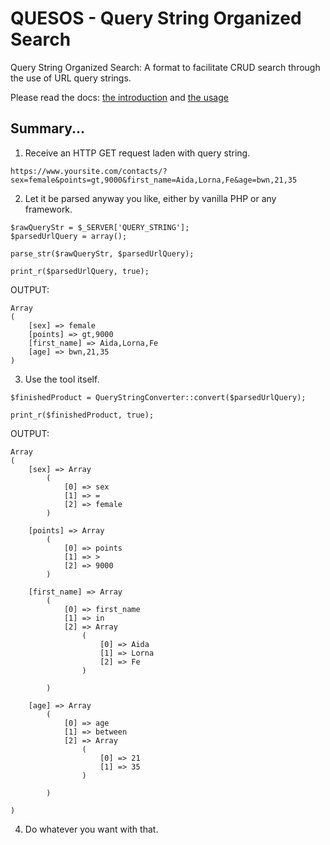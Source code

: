 # QUESOS - Query String Organized Search
Query String Organized Search: A format to facilitate CRUD search through the use of URL query strings.

Please read the docs: [the introduction](docs/intro.md) and [the usage](docs/usage.md)

## Summary...

1. Receive an HTTP GET request laden with query string.
```
https://www.yoursite.com/contacts/?sex=female&points=gt,9000&first_name=Aida,Lorna,Fe&age=bwn,21,35
```
2. Let it be parsed anyway you like, either by vanilla PHP or any framework.
```
$rawQueryStr = $_SERVER['QUERY_STRING'];
$parsedUrlQuery = array();

parse_str($rawQueryStr, $parsedUrlQuery);

print_r($parsedUrlQuery, true);
```

OUTPUT:
```
Array
(
    [sex] => female
    [points] => gt,9000
    [first_name] => Aida,Lorna,Fe
    [age] => bwn,21,35
)
```
3. Use the tool itself.
```
$finishedProduct = QueryStringConverter::convert($parsedUrlQuery);

print_r($finishedProduct, true);
```
OUTPUT:
```
Array
(
    [sex] => Array
        (
            [0] => sex
            [1] => =
            [2] => female
        )

    [points] => Array
        (
            [0] => points
            [1] => >
            [2] => 9000
        )

    [first_name] => Array
        (
            [0] => first_name
            [1] => in
            [2] => Array
                (
                    [0] => Aida
                    [1] => Lorna
                    [2] => Fe
                )

        )

    [age] => Array
        (
            [0] => age
            [1] => between
            [2] => Array
                (
                    [0] => 21
                    [1] => 35
                )

        )

)
```
4. Do whatever you want with that.
